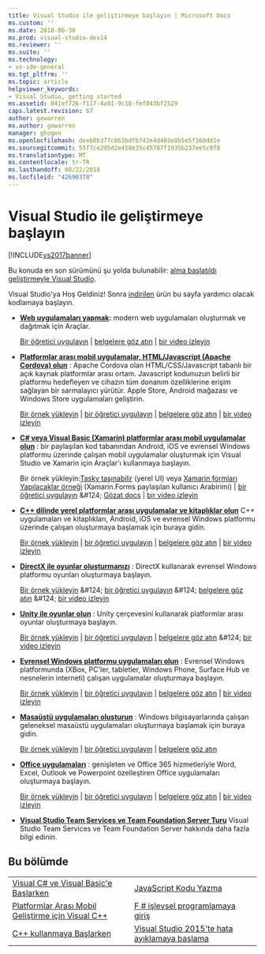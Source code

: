 ```yaml
---
title: Visual Studio ile geliştirmeye başlayın | Microsoft Docs
ms.custom: ''
ms.date: 2018-06-30
ms.prod: visual-studio-dev14
ms.reviewer: ''
ms.suite: ''
ms.technology:
- vs-ide-general
ms.tgt_pltfrm: ''
ms.topic: article
helpviewer_keywords:
- Visual Studio, getting started
ms.assetid: 041ef726-f117-4a91-9c18-fef043bf2529
caps.latest.revision: 67
author: gewarren
ms.author: gewarren
manager: ghogen
ms.openlocfilehash: deeb0b377c863bdfb742e4d483e8b5e5f160dd1e
ms.sourcegitcommit: 55f7ce2d5d2e458e35c45787f1935b237ee5c9f8
ms.translationtype: MT
ms.contentlocale: tr-TR
ms.lasthandoff: 08/22/2018
ms.locfileid: "42690378"
---
```

# <a name="get-started-developing-with-visual-studio"></a>Visual Studio ile geliştirmeye başlayın
[!INCLUDE[vs2017banner](../includes/vs2017banner.md)]

Bu konuda en son sürümünü şu yolda bulunabilir: [alma başlatıldı geliştirmeyle Visual Studio](https://docs.microsoft.com/visualstudio/ide/get-started-developing-with-visual-studio).  
  
Visual Studio'ya Hoş Geldiniz! Sonra [indirilen](http://www.visualstudio.com/community) ürün bu sayfa yardımcı olacak kodlamaya başlayın.  
  
-   **[Web uygulamaları yapmak](https://www.visualstudio.com/features/modern-web-tooling-vs):** modern web uygulamaları oluşturmak ve dağıtmak için Araçlar.  
  
     [Bir öğretici uygulayın](https://docs.asp.net/en/latest/tutorials/your-first-aspnet-application.html) &#124; [belgelere göz atın](https://docs.asp.net/) &#124; [bir video izleyin                                                                  ](http://www.asp.net/vnext)  
  
-   **[Platformlar arası mobil uygulamalar, HTML/Javascript (Apache Cordova) olun](http://taco.visualstudio.com/docs/get-started-first-mobile-app/)**  : Apache Cordova olan HTML/CSS/Javascript tabanlı bir açık kaynak platformlar arası ortam.  Javascript kodunuzun belirli bir platformu hedefleyen ve cihazın tüm donanım özelliklerine erişim sağlayan bir sarmalayıcı yürütür. Apple Store, Android mağazası ve Windows Store uygulamaları geliştirin.  
  
     [Bir örnek yükleyin](https://github.com/Microsoft/cordova-samples/tree/master/todo-angularjs) &#124; [bir öğretici uygulayın](http://taco.visualstudio.com/docs/get-started-first-mobile-app/) &#124; [belgelere göz atın](http://taco.visualstudio.com/docs/get-started-vs-tools-apache-cordova/) &#124; [bir video izleyin                                                                  ](https://channel9.msdn.com/Blogs/Seth-Juarez/Getting-Started-with-Apache-Cordova-in-Visual-Studio)  
  
-   **[C# veya Visual Basic (Xamarin) platformlar arası mobil uygulamalar olun](../cross-platform/visual-studio-and-xamarin.md)**  : bir paylaşılan kod tabanından Android, iOS ve evrensel Windows platformu üzerinde çalışan mobil uygulamalar oluşturmak için Visual Studio ve Xamarin için Araçlar'ı kullanmaya başlayın.  
  
     Bir örnek yükleyin:[Tasky taşınabilir](http://developer.xamarin.com/samples/mobile/TaskyPortable/) (yerel UI) veya [Xamarin formları Yapılacaklar örneği](https://github.com/xamarin/xamarin-forms-samples/tree/master/Todo) (Xamarin.Forms paylaşılan kullanıcı Arabirimi) &#124; [bir öğretici uygulayın](https://msdn.microsoft.com/library/dn879698\(v=vs.140\).aspx) &#124; [Gözat docs](https://msdn.microsoft.com/library/mt299001.aspx) &#124; [bir video izleyin                                                                  ](https://channel9.msdn.com/Series/Cross-Platform-Development-with-Xamarin--Visual-Studio/01)  
  
-   **[C++ dilinde yerel platformlar arası uygulamalar ve kitaplıklar olun](https://www.visualstudio.com/explore/cplusplus-mdd-vs.aspx)**  C++ uygulamaları ve kitaplıkları, Android, iOS ve evrensel Windows platformu üzerinde çalışan oluşturmaya başlamak için buraya gidin.  
  
     [Bir örnek yükleyin](https://code.msdn.microsoft.com/MoreTeaPots-Android-a9bd8549) &#124; [bir öğretici uygulayın](https://msdn.microsoft.com/library/dn707595.aspx) &#124; [belgelere göz atın](https://msdn.microsoft.com/library/dn707591.aspx) &#124; [bir video izleyin                                                                  ](https://channel9.msdn.com/Series/ConnectOn-Demand/239)  
  
-   **[DirectX ile oyunlar oluşturmanızı](https://msdn.microsoft.com/library/windows/desktop/ee663274\(v=vs.85\).aspx)**  : DirectX kullanarak evrensel Windows platformu oyunları oluşturmaya başlayın.  
  
     [Bir örnek yükleyin](https://msdn.microsoft.com/library/windows/desktop/bb153300\(v=vs.85\).aspx) &#124; [bir öğretici uygulayın](https://msdn.microsoft.com/library/windows/desktop/bb153264\(v=vs.85\).aspx) &#124; [belgelere göz atın](https://msdn.microsoft.com/library/windows/desktop/ee663274\(v=vs.85\).aspx) &#124; [bir video izleyin                                                                                       ](https://channel9.msdn.com/Series/Introduction-to-C-and-DirectX-Game-Development/01)  
  
-   **[Unity ile oyunlar olun](../cross-platform/visual-studio-tools-for-unity.md)**  : Unity çerçevesini kullanarak platformlar arası oyunlar oluşturmaya başlayın.  
  
     [Bir örnek yükleyin](http://unity3d.com/learn/resources/downloads) &#124; [bir öğretici uygulayın](http://unity3d.com/learn/tutorials/projects/roll-ball-tutorial) &#124; [belgelere göz atın](https://msdn.microsoft.com/library/dn940019\(v=vs.140\).aspx) &#124; [bir video izleyin                                                         ](https://www.youtube.com/playlist?list=PLReL099Y5nRfseAg0k1SJOlpqdcsDs8Em)  
  
-   **[Evrensel Windows platformu uygulamaları olun](https://dev.windows.com/windows-apps)**  : Evrensel Windows platformunda (XBox, PC'ler, tabletler, Windows Phone, Surface Hub ve nesnelerin interneti) çalışan uygulamalar oluşturmaya başlayın.  
  
     [Bir örnek yükleyin](https://github.com/Microsoft/Windows-universal-samples) &#124; [bir öğretici uygulayın](https://msdn.microsoft.com/library/windows/apps/dn765018.aspx) &#124; [belgelere göz atın](https://dev.windows.com) &#124; [bir video izleyin                                                               ](https://channel9.msdn.com/Blogs/One-Dev-Minute/Getting-started-with-Windows-10)  
  
-   **[Masaüstü uygulamaları oluşturun](https://dev.windows.com/desktop)**  : Windows bilgisayarlarında çalışan geleneksel masaüstü uygulamaları oluşturmaya başlamak için buraya gidin.  
  
     [Bir örnek yükleyin](https://github.com/microsoft/windows-classic-samples) &#124; [bir öğretici uygulayın](https://msdn.microsoft.com/library/dd492171.aspx) &#124; [belgelere göz atın                                                    ](https://dev.windows.com/desktop)  
  
-   **[Office uygulamaları](https://msdn.microsoft.com/library/fp161347.aspx)**  : genişleten ve Office 365 hizmetleriyle Word, Excel, Outlook ve Powerpoint özelleştiren Office uygulamaları oluşturmaya başlayın.  
  
     [Bir örnek yükleyin](https://code.msdn.microsoft.com/office365/) &#124; [bir öğretici uygulayın](http://dev.office.com/getting-started/office365apis) &#124; [belgelere göz atın](https://msdn.microsoft.com/office/aa905340.aspx) &#124; [bir video izleyin                                                                                        ](http://dev.office.com/videos)  
  
-   **[Visual Studio Team Services ve Team Foundation Server Turu](https://www.visualstudio.com/products/visual-studio-team-services-vs)**  Visual Studio Team Services ve Team Foundation Server hakkında daha fazla bilgi edinin.  
  
## <a name="in-this-section"></a>Bu bölümde  
  
|||  
|-|-|  
|[Visual C# ve Visual Basic'e Başlarken](../ide/getting-started-with-visual-csharp-and-visual-basic.md)|[JavaScript Kodu Yazma](http://msdn.microsoft.com/library/cte3c772\(v=vs.94\).aspx)|  
|[Platformlar Arası Mobil Geliştirme için Visual C++](../cross-platform/visual-cpp-for-cross-platform-mobile-development.md)|[F # işlevsel programlamaya giriş](http://msdn.microsoft.com/library/vstudio/dd233147.aspx)|  
|[C++ kullanmaya Başlarken](../ide/getting-started-with-cpp-in-visual-studio.md)|[Visual Studio 2015'te hata ayıklamaya başlama](../ide/getting-started-with-debugging-in-visual-studio-2015.md)|



